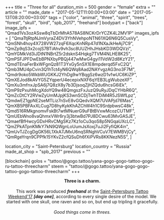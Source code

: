 +++
title = "Three for all"
duration_min = 500
gender = "female"
extra = ""
article = ""
made_date = "2017-05-12T11:00:00+03:00"
date = "2017-05-13T08:20:00+03:00"
tags = ["color", "animal", "three", "spirit", "trees", "forest", "skull", "bird", "spb_2017", "freehand"]
bodypart = ["back"]
image_ipfs = "Qmad1Vs3ozASsw8qTbDrMhA578AS8NCKrDrYCZK4L2MV1P"
images_ipfs = [  "QmaTtjRtpNJmVyraZ4DV3YhNVehpoNTN61XQ6N6Q5CusVy",
  "QmSNh4hoy4X728VW27zqF6XqcKnNRp47d1NXaJkHeAj7C9",
  "QmZp9qS3x2cojS7BTiAhv9vh3sc8UUZHhJHsbKD3WDQVzi",
  "QmYGMkVd3iJDtN1NBrtZ5r2dsknS4Hqkg7TVM4NLHE8K25",
  "QmPSFJPFDwEbBPNXbyPBQj447wMwG4gyi11VdW2d8KzY21",
  "QmdTEnaFerBxWFgnQz81T3YxGy5nSX1E8mpderqd5FxC2Q",
  "Qmb3MU4pCvin3Q1hTct4yN6QWq8Aad2NAYvgzAG3no3F7M",
  "Qmdr9oko5WkbWUGKKJ2YhDg9wYBqgSz6wzD1vfwUC6KiZP",
  "QmXEJod8kAVYG5ZYqperU4ecepixNXF6qYEB3LgWubzeXF",
  "QmXu3mfnxJpSA6j7Q8zX8y7b3DjsoqZjHZQdu6hcsG6iEk",
  "QmP9zPxuhMcgXdoYQ9w48QmgszFxJuzQ9uRyJDqCYHbR6Q",
  "QmZcDtCY2RVwZyUmMJpjKS3wnSCDjTwhTDiM4R5JSWfLpz",
  "QmdwEZ1gpNE2seMTLiz7nSvE8vGQedvXQM7UVAPjd76Mas",
  "QmXB5PBFAxXLCug7D8hyKykKhAZChW4h1C9SrdpbwsC48k",
  "Qmd516RMkgnomvFskBt7wtMNuerG9uFBtBVxwMcozCUTMF",
  "QmUEbWno8vaQhmxVWr6ry3j3btwBd7PJ8DCwu63MvGASJE",
  "QmaefBfHwcyGDxHRvCMgSKz7Kz1oCu3qoS8p5NGqaUXcLC",
  "QmZPkATpnKMkY7kN9QWgnLoUumJsXoxj7uJi2FyfiQK4in",
  "QmUvTJZcgDgGK56L1XkA7JMxU6nqSRNghVCuV7EWMBVjCy",
  "QmRgeYrqn9CPPfk15YKvZ2cfQSuDh6fXiPVRs8KKNezN5S",
]

location_city = "Saint-Petersburg"
location_country = "Russia"
made_at_shop = "spb_2017"
previous = ""

[blockchain]
golos = "tattoo/@gogo.tattoo/yana-gogo-gogo-tattoo-gogo-ru-tattoo-threecharm"
steem = "tattoo/@gogo.tattoo/yana-gogo-gogo-tattoo-gogo-tattoo-threecharm"
+++

<center>

<b>Three is a charm.</b><br><br>
This work was produced ***freehand*** at the [Saint-Petersburg Tattoo Weekend'17](http://tattoo-weekend.ru) ___[day one]___, according
to every single desire of the model. We started with one skull, one raven and so on, but
end up tripling it gracefully.
<br><br>
<i>Good things come in threes.</i>
</center>
